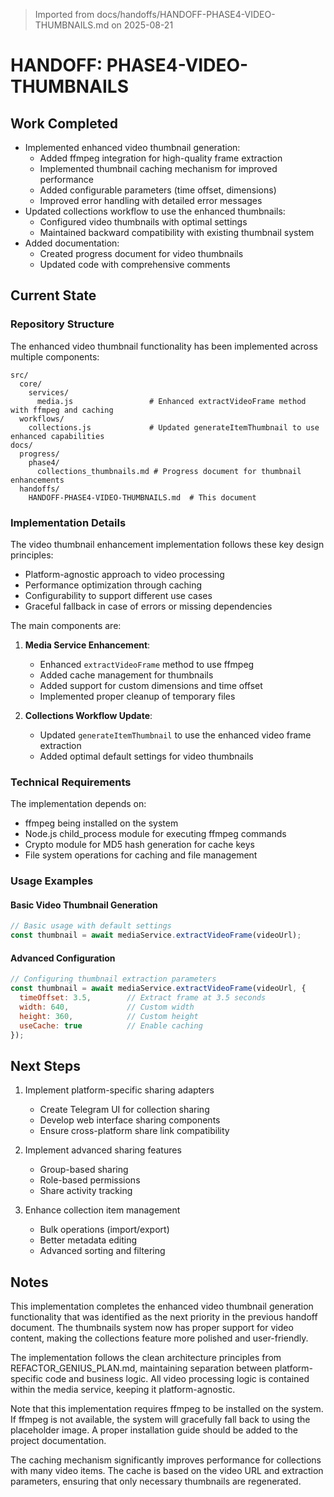 > Imported from docs/handoffs/HANDOFF-PHASE4-VIDEO-THUMBNAILS.md on 2025-08-21

# HANDOFF: PHASE4-VIDEO-THUMBNAILS

## Work Completed
- Implemented enhanced video thumbnail generation:
  - Added ffmpeg integration for high-quality frame extraction
  - Implemented thumbnail caching mechanism for improved performance
  - Added configurable parameters (time offset, dimensions)
  - Improved error handling with detailed error messages
- Updated collections workflow to use the enhanced thumbnails:
  - Configured video thumbnails with optimal settings
  - Maintained backward compatibility with existing thumbnail system
- Added documentation:
  - Created progress document for video thumbnails
  - Updated code with comprehensive comments

## Current State

### Repository Structure
The enhanced video thumbnail functionality has been implemented across multiple components:

```
src/
  core/
    services/
      media.js                 # Enhanced extractVideoFrame method with ffmpeg and caching
  workflows/
    collections.js             # Updated generateItemThumbnail to use enhanced capabilities
docs/
  progress/
    phase4/
      collections_thumbnails.md # Progress document for thumbnail enhancements
  handoffs/
    HANDOFF-PHASE4-VIDEO-THUMBNAILS.md  # This document
```

### Implementation Details

The video thumbnail enhancement implementation follows these key design principles:
- Platform-agnostic approach to video processing
- Performance optimization through caching
- Configurability to support different use cases
- Graceful fallback in case of errors or missing dependencies

The main components are:

1. **Media Service Enhancement**:
   - Enhanced `extractVideoFrame` method to use ffmpeg
   - Added cache management for thumbnails
   - Added support for custom dimensions and time offset
   - Implemented proper cleanup of temporary files

2. **Collections Workflow Update**:
   - Updated `generateItemThumbnail` to use the enhanced video frame extraction
   - Added optimal default settings for video thumbnails

### Technical Requirements

The implementation depends on:
- ffmpeg being installed on the system
- Node.js child_process module for executing ffmpeg commands
- Crypto module for MD5 hash generation for cache keys
- File system operations for caching and file management

### Usage Examples

#### Basic Video Thumbnail Generation
```javascript
// Basic usage with default settings
const thumbnail = await mediaService.extractVideoFrame(videoUrl);
```

#### Advanced Configuration
```javascript
// Configuring thumbnail extraction parameters
const thumbnail = await mediaService.extractVideoFrame(videoUrl, {
  timeOffset: 3.5,        // Extract frame at 3.5 seconds
  width: 640,             // Custom width
  height: 360,            // Custom height
  useCache: true          // Enable caching
});
```

## Next Steps
1. Implement platform-specific sharing adapters
   - Create Telegram UI for collection sharing
   - Develop web interface sharing components
   - Ensure cross-platform share link compatibility

2. Implement advanced sharing features
   - Group-based sharing
   - Role-based permissions
   - Share activity tracking

3. Enhance collection item management
   - Bulk operations (import/export)
   - Better metadata editing
   - Advanced sorting and filtering

## Notes
This implementation completes the enhanced video thumbnail generation functionality that was identified as the next priority in the previous handoff document. The thumbnails system now has proper support for video content, making the collections feature more polished and user-friendly.

The implementation follows the clean architecture principles from REFACTOR_GENIUS_PLAN.md, maintaining separation between platform-specific code and business logic. All video processing logic is contained within the media service, keeping it platform-agnostic.

Note that this implementation requires ffmpeg to be installed on the system. If ffmpeg is not available, the system will gracefully fall back to using the placeholder image. A proper installation guide should be added to the project documentation.

The caching mechanism significantly improves performance for collections with many video items. The cache is based on the video URL and extraction parameters, ensuring that only necessary thumbnails are regenerated. 